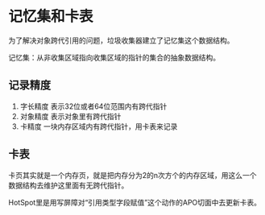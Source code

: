 # 记忆集和卡表

为了解决对象跨代引用的问题，垃圾收集器建立了记忆集这个数据结构。

记忆集：从非收集区域指向收集区域的指针的集合的抽象数据结构。

## 记录精度

1. 字长精度
表示32位或者64位范围内有跨代指针
2. 对象精度
表示对象里有跨代指针
3. 卡精度
一块内存区域内有跨代指针，用卡表来记录

## 卡表
卡页其实就是一个内存页，就是把内存分为2的n次方个的内存区域，用这么一个数据结构去维护这里面有无跨代指针。

HotSpot里是用写屏障对“引用类型字段赋值”这个动作的APO切面中去更新卡表。